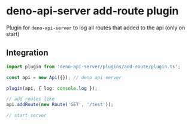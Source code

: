 # deno-api-server add-route plugin

Plugin for `deno-api-server` to log all routes that added to the api (only on start)


## Integration

```ts
import plugin from 'deno-api-server/plugins/add-route/plugin.ts';

const api = new Api({}); // deno api server

plugin(api, { log: console.log });

// add routes like
api.addRoute(new Route('GET', '/test'));

// start server
```
